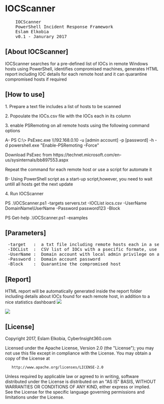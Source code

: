 # IOCScanner
 <pre>
    IOCScanner
    PowerShell Incident Response Framework 
    Eslam Elkobia
    v0.1 - Janurary 2017</pre>
 
 <h2> [About IOCScanner] </h2>
 IOCScanner searches for a pre-defined list of IOCs in remote Windows hosts using PowerShell, identifies compromised machines, generates HTML report including IOC details for each remote host and it can quarantine compromised hosts if required

 <h2> [How to use] </h2>
<p>1. Prepare a text file includes a list of hosts to be scanned</p>
<p>2. Popoulate the IOCs.csv file with the IOCs each in its column</p>
<p>3. enable PSRemoting on all remote hosts using the following command options</p>
<p>   A- PS C:\> PsExec.exe \\192.168.0.10 -u [admin account] -p [password] -h -d powershell.exe "Enable-PSRemoting -Force"</p>
<p>      Download PsExec from https://technet.microsoft.com/en-us/sysinternals/bb897553.aspx</p>
<p>      Repeat the command for each remote host or use a script for automate it</p>
<p>   B- Using PowerShell script as a start-up script,however, you need to wait untill all hosts get the next update</p>
<p>4. Run IOCScanner</p>
<p>PS .\IOCScanner.ps1 -targets servers.txt -IOCList iocs.csv -UserName DomainName\UserName -Password password123 -Block </p>
<p>PS Get-help .\IOCScanner.ps1 -examples </p>

 <h2> [Parameters] </h2>
 <pre>
 -target   :  a txt file including remote hosts each in a separate line to scan for IOCs
 -IOCList  :  CSV list of IOCs with a psecific formate, use the template provided
 -UserName :  Domain account with local admin privilege on all remote hosts
 -Password :  Domain account password
 -Block    :  Quarantine the compromised host </pre>

<h2> [Report] </h2>
HTML report will be automatically generated inside the report folder including details about IOCs found for each remote host, in addition to a nice statistics dashboard

<img src="https://github.com/Eslam-Elkobia/IOCScanner/blob/master/images/Report%20Dashboard.png">
<p></p>
<img src="https://github.com/Eslam-Elkobia/IOCScanner/blob/master/images/Report%20details.png">

 <h2> [License] </h2>
   Copyright 2017, Eslam Elkobia, CyberInsight360.com 

   Licensed under the Apache License, Version 2.0 (the "License");
   you may not use this file except in compliance with the License.
   You may obtain a copy of the License at

       http://www.apache.org/licenses/LICENSE-2.0

   Unless required by applicable law or agreed to in writing, software
   distributed under the License is distributed on an "AS IS" BASIS,
   WITHOUT WARRANTIES OR CONDITIONS OF ANY KIND, either express or implied.
   See the License for the specific language governing permissions and
   limitations under the License.
